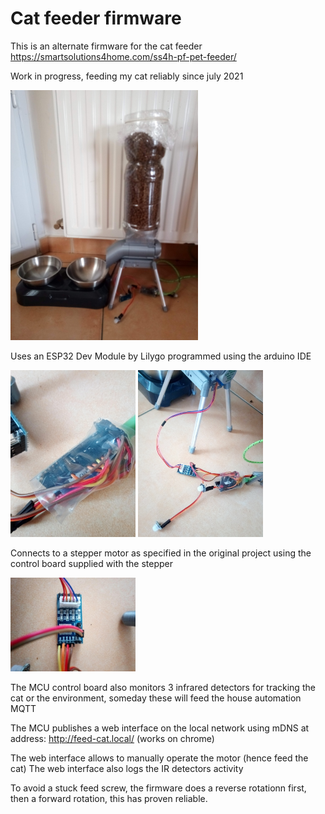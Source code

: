 # Cat feeder firmware

This is an alternate firmware for the cat feeder https://smartsolutions4home.com/ss4h-pf-pet-feeder/

Work in progress, feeding my cat reliably since july 2021

<img src="https://raw.githubusercontent.com/joseluu/cat-feeder/master/Documents/Photos/Cat_feeder.jpg" width="300">

Uses an ESP32 Dev Module by Lilygo programmed using the arduino IDE

<img src="https://raw.githubusercontent.com/joseluu/cat-feeder/master/Documents/Photos/feeder_esp32_details.jpg" width="200">

<img src="https://raw.githubusercontent.com/joseluu/cat-feeder/master/Documents/Photos/feeder_electronics_overview.jpg" width="200">

Connects to a stepper motor as specified in the original project using the control board supplied with the stepper

<img src="https://raw.githubusercontent.com/joseluu/cat-feeder/master/Documents/Photos/feeder_stepper_board.jpg" width="200">


The MCU control board also monitors 3 infrared detectors for tracking the cat or the environment, someday these will feed the house automation MQTT

The MCU publishes a web interface on the local network using mDNS at address: http://feed-cat.local/ (works on chrome)

The web interface allows to manually operate the motor (hence feed the cat)
The web interface also logs the IR detectors activity

To avoid a stuck feed screw, the firmware does a reverse rotationn first, then a forward rotation, this has proven reliable.